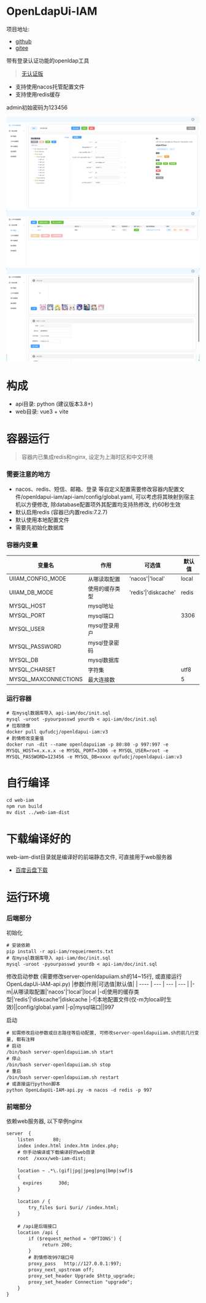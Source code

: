 # OpenLdapUi-IAM
项目地址: 
- [github](https://github.com/Teasnowy/OpenLdapUi-IAM)
- [gitee](https://gitee.com/qufudcj/OpenLdapUi-IAM)


带有登录认证功能的openldap工具
> [无认证版](https://github.com/Teasnowy/OpenLdapUi)
- 支持使用nacos托管配置文件
- 支持使用redis缓存

admin初始密码为123456

![image](./files/show_iam_a.png)
![image](./files/show_iam_b.png)
![image](./files/show_iam_c.png)


# 构成
- api目录: python (建议版本3.8+)
- web目录: vue3 + vite

# 容器运行
> 容器内已集成redis和nginx, 设定为上海时区和中文环境

### 需要注意的地方
- nacos、redis、短信、邮箱、登录 等自定义配置需要修改容器内配置文件/openldapui-iam/api-iam/config/global.yaml, 可以考虑将其映射到宿主机以方便修改, 除database配置项外其配置均支持热修改, 约60秒生效
- 默认启用redis (容器已内置redis:7.2.7)
- 默认使用本地配置文件
- 需要先初始化数据库
### 容器内变量
|变量名|作用|可选值|默认值|
| ---- | --- | --- | --- |
|UIIAM_CONFIG_MODE|从哪读取配置|'nacos'\|'local'|local
|UIIAM_DB_MODE|使用的缓存类型|'redis'\|'diskcache'|redis
|MYSQL_HOST|mysql地址||
|MYSQL_PORT|mysql端口||3306
|MYSQL_USER|mysql登录用户||
|MYSQL_PASSWORD|mysql登录密码||
|MYSQL_DB|mysql数据库||
|MYSQL_CHARSET|字符集||utf8
|MYSQL_MAXCONNECTIONS|最大连接数||5

### 运行容器
```shell
# 在mysql数据库导入 api-iam/doc/init.sql
mysql -uroot -pyourpasswd yourdb < api-iam/doc/init.sql
# 拉取镜像
docker pull qufudcj/openldapui-iam:v3
# 酌情修改变量值
docker run -dit --name openldapuiiam -p 80:80 -p 997:997 -e MYSQL_HOST=x.x.x.x -e MYSQL_PORT=3306 -e MYSQL_USER=root -e MYSQL_PASSWORD=123456 -e MYSQL_DB=xxxx qufudcj/openldapui-iam:v3
```

# 自行编译
```
cd web-iam
npm run build
mv dist ../web-iam-dist
```

# 下载编译好的
web-iam-dist目录就是编译好的前端静态文件, 可直接用于web服务器
- [百度云盘下载](https://pan.baidu.com/s/1PVYWnMvZTPaQjcw2MNclJw?pwd=9127)

# 运行环境
### 后端部分
初始化
```shell
# 安装依赖
pip install -r api-iam/requeirments.txt
# 在mysql数据库导入 api-iam/doc/init.sql
mysql -uroot -pyourpasswd yourdb < api-iam/doc/init.sql
```
修改启动参数 (需要修改server-openldapuiiam.sh的14~15行, 或直接运行OpenLdapUi-IAM-api.py)
|参数|作用|可选值|默认值|
| ---- | --- | --- | --- |
|-m|从哪读取配置|'nacos'\|'local'|local
|-d|使用的缓存类型|'redis'\|'diskcache'|diskcache
|-f|本地配置文件(仅-m为local时生效)||config/global.yaml
|-p|mysql端口||997

启动
```shell
# 如需修改启动参数或日志路径等启动配置, 可修改server-openldapuiiam.sh的前几行变量, 都有注释
# 启动
/bin/bash server-openldapuiiam.sh start
# 停止
/bin/bash server-openldapuiiam.sh stop
# 重启
/bin/bash server-openldapuiiam.sh restart
# 或直接运行python脚本
python OpenLdapUi-IAM-api.py -m nacos -d redis -p 997
```

### 前端部分
依赖web服务器, 以下举例nginx
```
server  {
    listen       80;
    index index.html index.htm index.php;
    # 你手动编译或下载编译好的web目录
    root  /xxxx/web-iam-dist;

    location ~ .*\.(gif|jpg|jpeg|png|bmp|swf)$
    {
      expires      30d;
    }

    location / {
        try_files $uri $uri/ /index.html;
    }

    # /api是后端接口
    location /api {
        if ($request_method = 'OPTIONS') {
             return 200;
        }
        # 酌情修改997端口号
        proxy_pass   http://127.0.0.1:997;
        proxy_next_upstream off;
        proxy_set_header Upgrade $http_upgrade;
        proxy_set_header Connection "upgrade";
    }
}
```
